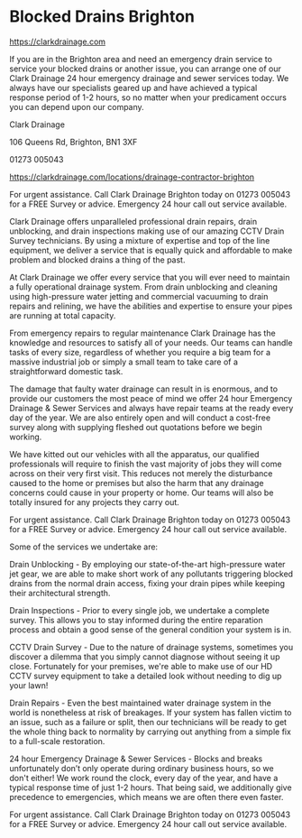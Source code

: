 # Blocked Drains Brighton

https://clarkdrainage.com

If you are in the Brighton area and need an emergency drain service to service your blocked drains or another issue, you can arrange one of our Clark Drainage 24 hour emergency drainage and sewer services today. We always have our specialists geared up and have achieved a typical response period of 1-2 hours, so no matter when your predicament occurs you can depend upon our company.

Clark Drainage

106 Queens Rd, Brighton, BN1 3XF

01273 005043

https://clarkdrainage.com/locations/drainage-contractor-brighton

For urgent assistance. Call Clark Drainage Brighton today on 01273 005043 for a FREE Survey or advice. Emergency 24 hour call out service available.

Clark Drainage offers unparalleled professional drain repairs, drain unblocking, and drain inspections making use of our amazing CCTV Drain Survey technicians. By using a mixture of expertise and top of the line equipment, we deliver a service that is equally quick and affordable to make problem and blocked drains a thing of the past.

At Clark Drainage we offer every service that you will ever need to maintain a fully operational drainage system. From drain unblocking and cleaning using high-pressure water jetting and commercial vacuuming to drain repairs and relining, we have the abilities and expertise to ensure your pipes are running at total capacity.

From emergency repairs to regular maintenance Clark Drainage has the knowledge and resources to satisfy all of your needs. Our teams can handle tasks of every size, regardless of whether you require a big team for a massive industrial job or simply a small team to take care of a straightforward domestic task.

The damage that faulty water drainage can result in is enormous, and to provide our customers the most peace of mind we offer 24 hour Emergency Drainage & Sewer Services and always have repair teams at the ready every day of the year. We are also entirely open and will conduct a cost-free survey along with supplying fleshed out quotations before we begin working.

We have kitted out our vehicles with all the apparatus, our qualified professionals will require to finish the vast majority of jobs they will come across on their very first visit. This reduces not merely the disturbance caused to the home or premises but also the harm that any drainage concerns could cause in your property or home. Our teams will also be totally insured for any projects they carry out.

For urgent assistance. Call Clark Drainage Brighton today on 01273 005043 for a FREE Survey or advice. Emergency 24 hour call out service available.

Some of the services we undertake are:

Drain Unblocking - By employing our state-of-the-art high-pressure water jet gear, we are able to make short work of any pollutants triggering blocked drains from the normal drain access, fixing your drain pipes while keeping their architectural strength.

Drain Inspections - Prior to every single job, we undertake a complete survey. This allows you to stay informed during the entire reparation process and obtain a good sense of the general condition your system is in.

CCTV Drain Survey - Due to the nature of drainage systems, sometimes you discover a dilemma that you simply cannot diagnose without seeing it up close. Fortunately for your premises, we're able to make use of our HD CCTV survey equipment to take a detailed look without needing to dig up your lawn!

Drain Repairs - Even the best maintained water drainage system in the world is nonetheless at risk of breakages. If your system has fallen victim to an issue, such as a failure or split, then our technicians will be ready to get the whole thing back to normality by carrying out anything from a simple fix to a full-scale restoration.

24 hour Emergency Drainage & Sewer Services - Blocks and breaks unfortunately don’t only operate during ordinary business hours, so we don't either! We work round the clock, every day of the year, and have a typical response time of just 1-2 hours. That being said, we additionally give precedence to emergencies, which means we are often there even faster.

For urgent assistance. Call Clark Drainage Brighton today on 01273 005043 for a FREE Survey or advice. Emergency 24 hour call out service available.
